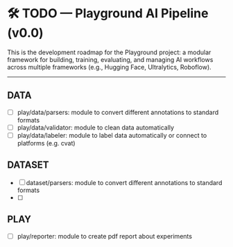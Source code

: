 # 🛠️ TODO — Playground AI Pipeline (v0.0)

This is the development roadmap for the Playground project: a modular framework for building, training, evaluating, and managing AI workflows across multiple frameworks (e.g., Hugging Face, Ultralytics, Roboflow).

---

## DATA
- [ ] play/data/parsers: module to convert different annotations to standard formats
- [ ] play/data/validator: module to clean data automatically
- [ ] play/data/labeler: module to label data automatically or connect to platforms (e.g. cvat)

## DATASET
- [ ] dataset/parsers: module to convert different annotations to standard formats
- [ ] 

## PLAY
- [ ] play/reporter: module to create pdf report about experiments
